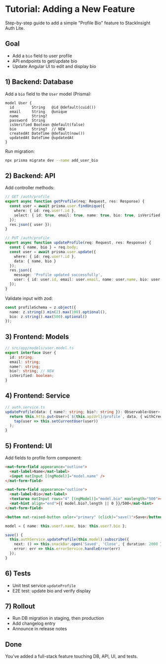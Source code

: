 # Tutorial: Adding a New Feature

Step-by-step guide to add a simple "Profile Bio" feature to StackInsight Auth Lite.

## Goal

- Add a `bio` field to user profile
- API endpoints to get/update bio
- Update Angular UI to edit and display bio

## 1) Backend: Database

Add a `bio` field to the `User` model (Prisma):

```prisma
model User {
  id        String   @id @default(cuid())
  email     String   @unique
  name      String?
  password  String
  isVerified Boolean @default(false)
  bio       String?  // NEW
  createdAt DateTime @default(now())
  updatedAt DateTime @updatedAt
}
```

Run migration:
```bash
npx prisma migrate dev --name add_user_bio
```

## 2) Backend: API

Add controller methods:
```ts
// GET /auth/profile
export async function getProfile(req: Request, res: Response) {
  const user = await prisma.user.findUnique({
    where: { id: req.user!.id },
    select: { id: true, email: true, name: true, bio: true, isVerified: true }
  });
  res.json({ user });
}

// PUT /auth/profile
export async function updateProfile(req: Request, res: Response) {
  const { name, bio } = req.body;
  const user = await prisma.user.update({
    where: { id: req.user!.id },
    data: { name, bio }
  });
  res.json({
    message: 'Profile updated successfully',
    user: { id: user.id, email: user.email, name: user.name, bio: user.bio, isVerified: user.isVerified }
  });
}
```

Validate input with zod:
```ts
const profileSchema = z.object({
  name: z.string().min(2).max(100).optional(),
  bio: z.string().max(500).optional()
});
```

## 3) Frontend: Models

```ts
// src/app/models/user.model.ts
export interface User {
  id: string;
  email: string;
  name?: string;
  bio?: string; // NEW
  isVerified: boolean;
}
```

## 4) Frontend: Service

```ts
// auth.service.ts
updateProfile(data: { name?: string; bio?: string }): Observable<User> {
  return this.http.put<User>(`${this.apiUrl}/profile`, data, { withCredentials: true }).pipe(
    tap(user => this.setCurrentUser(user))
  );
}
```

## 5) Frontend: UI

Add fields to profile form component:
```html
<mat-form-field appearance="outline">
  <mat-label>Name</mat-label>
  <input matInput [(ngModel)]="model.name" />
</mat-form-field>

<mat-form-field appearance="outline">
  <mat-label>Bio</mat-label>
  <textarea matInput rows="4" [(ngModel)]="model.bio" maxlength="500"></textarea>
  <mat-hint align="end">{{ model.bio?.length || 0 }}/500</mat-hint>
</mat-form-field>

<button mat-raised-button color="primary" (click)="save()">Save</button>
```

```ts
model = { name: this.user?.name, bio: this.user?.bio };

save() {
  this.authService.updateProfile(this.model).subscribe({
    next: () => this.snackBar.open('Saved', 'Close', { duration: 2000 }),
    error: err => this.errorService.handleError(err)
  });
}
```

## 6) Tests

- Unit test service `updateProfile`
- E2E test: update bio and verify display

## 7) Rollout

- Run DB migration in staging, then production
- Add changelog entry
- Announce in release notes

## Done

You’ve added a full-stack feature touching DB, API, UI, and tests.
